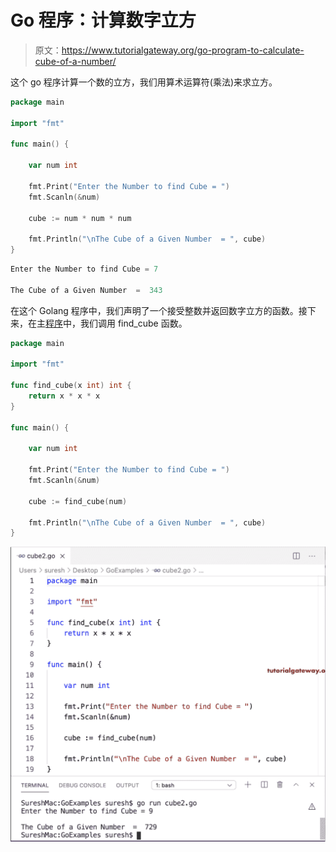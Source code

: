 # Go 程序：计算数字立方

> 原文：<https://www.tutorialgateway.org/go-program-to-calculate-cube-of-a-number/>

这个 go 程序计算一个数的立方，我们用算术运算符(乘法)来求立方。

```go
package main

import "fmt"

func main() {

    var num int

    fmt.Print("Enter the Number to find Cube = ")
    fmt.Scanln(&num)

    cube := num * num * num

    fmt.Println("\nThe Cube of a Given Number  = ", cube)
}
```

```go
Enter the Number to find Cube = 7

The Cube of a Given Number  =  343
```

在这个 Golang 程序中，我们声明了一个接受整数并返回数字立方的函数。接下来，在主[程序](https://www.tutorialgateway.org/go-programs/)中，我们调用 find_cube 函数。

```go
package main

import "fmt"

func find_cube(x int) int {
    return x * x * x
}

func main() {

    var num int

    fmt.Print("Enter the Number to find Cube = ")
    fmt.Scanln(&num)

    cube := find_cube(num)

    fmt.Println("\nThe Cube of a Given Number  = ", cube)
}
```

![Golang Program to Find Cube of a Number 2](img/80f893ad28e557dc66b2c6ae126e678a.png)